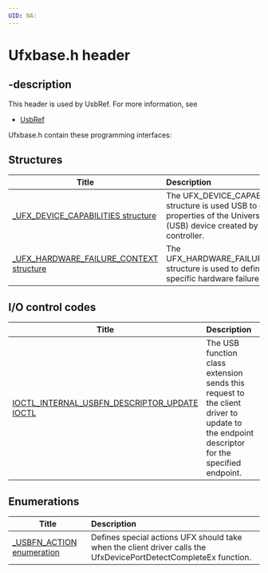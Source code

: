```yaml
---
UID: NA:
---
```


# Ufxbase.h header

## -description

This header is used by UsbRef. For more information, see
- [UsbRef](../_UsbRef/index.md)

Ufxbase.h contain these programming interfaces:


## Structures

| Title   | Description   |
| ---- |:---- |
| [_UFX_DEVICE_CAPABILITIES structure](ns-ufxbase-_ufx_device_capabilities.md) | The UFX_DEVICE_CAPABILITIES structure is used USB to define properties of the Universal Serial Bus (USB) device created by the controller. |
| [_UFX_HARDWARE_FAILURE_CONTEXT structure](ns-ufxbase-_ufx_hardware_failure_context.md) | The UFX_HARDWARE_FAILURE_CONTEXT structure is used to define controller-specific hardware failure properties. |

## I/O control codes

| Title   | Description   |
| ---- |:---- |
| [IOCTL_INTERNAL_USBFN_DESCRIPTOR_UPDATE IOCTL](ni-ufxbase-ioctl_internal_usbfn_descriptor_update.md) | The USB function class extension sends this request to the client driver to update to the endpoint descriptor for the specified endpoint. |

## Enumerations

| Title   | Description   |
| ---- |:---- |
| [_USBFN_ACTION enumeration](ne-ufxbase-_usbfn_action.md) | Defines special actions UFX should take when the client driver calls the UfxDevicePortDetectCompleteEx function. |
